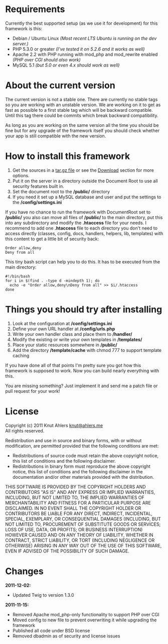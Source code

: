 # Requirements

Currently the best supported setup (as we use it for development) for this framework is this:

- Debian / Ubuntu Linux *(Most recent LTS Ubuntu is running on the dev server.)*
- PHP 5.3.0 or greater *(I've tested it on 5.2.6 and it works as well)*
- Apache 2.2 with PHP running with mod\_php and mod\_rewrite enabled *(PHP over CGI should also work)*
- MySQL 5.1 *(but 5.0 or even 4.x should work as well)*

# About the current version

The current version is not a stable one. There are currently no stable tags so you are working with
an unstable version. We are working on it to get as fast as possible to a first stable tag which
will be backward compatible. Until this tag there could be commits which break backward compatibility.

As long as you are working on the same version all the time you should be fine but for any upgrade of
the framework itself you should check whether your app is still compatible with the new version.

# How to install this framework

1. Get the sources in a [tar.gz file](https://github.com/Luzifer/PHPFramework/tarball/master) 
   or see the [Download](https://github.com/Luzifer/PHPFramework/downloads) section for more
   options.
1. Put it on the server in a directory outside the Document Root to use all security features
   built in.
1. Set the document root to the **/public/** directory
1. If you need it set up a MySQL database and user and put the settings to the **/config/settings.ini**

If you have no chance to run the framework with DocumentRoot set to **/public/** you also can move
all files of **/public/** to the main directory, put this into any subdirectory and modify the 
**.htaccess** file for your needs. I recommend to add one **.htaccess** file to each directory you
don't need to access directly (classes, config, docs, handlers, helpers, lib, templates) with this 
content to get a little bit of security back:

    Order allow,deny
    Deny from all

This tiny bash script can help you to do this. It has to be executed from the
main directory:

    #!/bin/bash
    for i in $(find . -type d -mindepth 1); do
      echo -e "Order allow,deny\nDeny from all" >> $i/.htaccess
    done

# Things you should try after installing

1. Look at the configuration at **/config/settings.ini**
1. Define your own URL handler at **/config/urls.php**
1. Write your own handler class and place them to **/handler/**
1. Modify the existing or write your own templates in **/templates/**
1. Place your static resources somewhere in **/public/**
1. Add the directory **/template/cache** with chmod 777 to support template caching

If you have done all of that points I'm pretty sure you got how this
framework is supposed to work. Now you can build nearly everything 
with this. 

You are missing something? Just implement it and send me
a patch file or pull request for your work!

# License

Copyright (c) 2011 Knut Ahlers <knut@ahlers.me>   
All rights reserved.

Redistribution and use in source and binary forms, with or without 
modification, are permitted provided that the following conditions are met:

- Redistributions of source code must retain the above copyright notice, this 
  list of conditions and the following disclaimer.
- Redistributions in binary form must reproduce the above copyright notice, 
  this list of conditions and the following disclaimer in the documentation 
  and/or other materials provided with the distribution.

THIS SOFTWARE IS PROVIDED BY THE COPYRIGHT HOLDERS AND CONTRIBUTORS "AS IS" 
AND ANY EXPRESS OR IMPLIED WARRANTIES, INCLUDING, BUT NOT LIMITED TO, THE 
IMPLIED WARRANTIES OF MERCHANTABILITY AND FITNESS FOR A PARTICULAR PURPOSE 
ARE DISCLAIMED. IN NO EVENT SHALL THE COPYRIGHT HOLDER OR CONTRIBUTORS BE 
LIABLE FOR ANY DIRECT, INDIRECT, INCIDENTAL, SPECIAL, EXEMPLARY, OR 
CONSEQUENTIAL DAMAGES (INCLUDING, BUT NOT LIMITED TO, PROCUREMENT OF 
SUBSTITUTE GOODS OR SERVICES; LOSS OF USE, DATA, OR PROFITS; OR BUSINESS 
INTERRUPTION) HOWEVER CAUSED AND ON ANY THEORY OF LIABILITY, WHETHER IN 
CONTRACT, STRICT LIABILITY, OR TORT (INCLUDING NEGLIGENCE OR OTHERWISE) 
ARISING IN ANY WAY OUT OF THE USE OF THIS SOFTWARE, EVEN IF ADVISED OF THE 
POSSIBILITY OF SUCH DAMAGE.

# Changes

**2011-12-02:**

- Updated Twig to version 1.3.0

**2011-11-15:**

- Removed Apache mod\_php-only functionality to support PHP over CGI
- Moved config to new file to prevent overwriting it while upgrading the framework
- Published all code under BSD license
- Removed dbadmin as of security and license issues